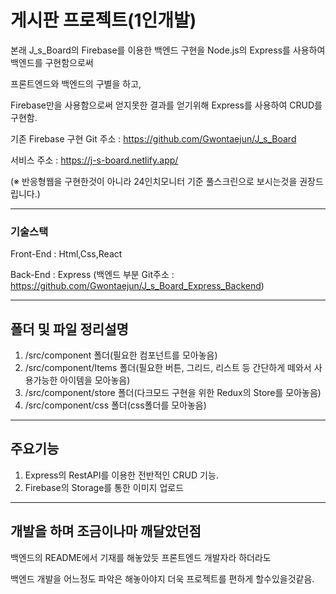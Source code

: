 # 게시판 프로젝트(1인개발)

본래 J_s_Board의 Firebase를 이용한 백엔드 구현을 Node.js의 Express를 사용하여 백엔드를 구현함으로써

프론트엔드와 백엔드의 구별을 하고,

Firebase만을 사용함으로써 얻지못한 결과를 얻기위해 Express를 사용하여 CRUD를 구현함.

기존 Firebase 구현 Git 주소 : https://github.com/Gwontaejun/J_s_Board

서비스 주소 : https://j-s-board.netlify.app/

(※ 반응형웹을 구현한것이 아니라 24인치모니터 기준 풀스크린으로 보시는것을 권장드립니다.)

---------------------------------------

### 기술스택

Front-End : Html,Css,React

Back-End : Express (백엔드 부분 Git주소 : https://github.com/Gwontaejun/J_s_Board_Express_Backend)

---------------------------------------
## 폴더 및 파일 정리설명
1. /src/component 폴더(필요한 컴포넌트를 모아놓음)
2. /src/component/Items 폴더(필요한 버튼, 그리드, 리스트 등 간단하게 떼와서 사용가능한 아이템을 모아놓음)
3. /src/component/store 폴더(다크모드 구현을 위한 Redux의 Store를 모아놓음)
4. /src/component/css 폴더(css폴더를 모아놓음)

---------------------------------------
## 주요기능
1. Express의 RestAPI를 이용한 전반적인 CRUD 기능.
2. Firebase의 Storage를 통한 이미지 업로드

---------------------------------------
## 개발을 하며 조금이나마 깨달았던점
백엔드의 README에서 기재를 해놓았듯 프론트엔드 개발자라 하더라도

백엔드 개발을 어느정도 파악은 해놓아야지 더욱 프로젝트를 편하게 할수있을것같음.

